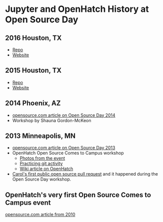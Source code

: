 # Jupyter and OpenHatch History at Open Source Day

## 2016 Houston, TX

* [Repo](https://github.com/willingc/ghc-openhatch-2016)
* [Website](https://willingc.github.io/ghc-openhatch-2016/welcome/)

## 2015 Houston, TX

* [Repo](https://github.com/willingc/oh-ghc-2015)
* [Website](https://willingc.github.io/oh-ghc-tx/index.html)

## 2014 Phoenix, AZ

- [opensource.com article on Open Source Day 2014](https://opensource.com/life/14/10/build-foss-skills-grace-hoppers-open-source-day)
- Workshop by Shauna Gordon-McKeon

## 2013 Minneapolis, MN

- [opensource.com article on Open Source Day 2013](https://opensource.com/life/13/6/grace-hopper-event-2013)
- OpenHatch Open Source Comes to Campus workshop
    * [Photos from the event](https://www.flickr.com/photos/paulproteus/sets/72157640340073285/)
    * [Practicing git activity](http://wiki.openhatch.org/Open_Source_Comes_to_Campus/Practicing_Git)
    * [Wiki article on OpenHatch](https://blog.openhatch.org/2014/openhatch-at-grace-hopper-open-source-day/)
- [Carol's first public open source pull request](https://github.com/ghc-1/ghc-1.github.io/pull/10) and it happened during
the Open Source Day workshop.


## OpenHatch's very first Open Source Comes to Campus event

[opensource.com article from 2010](https://opensource.com/life/10/11/introducing-students-world-open-source-day-1)
